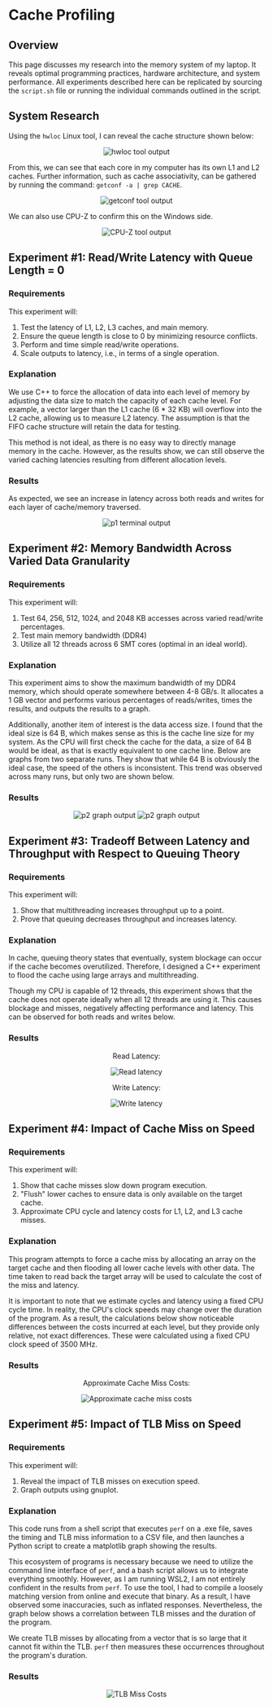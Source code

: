 
# Cache Profiling

## Overview
This page discusses my research into the memory system of my laptop. It reveals optimal programming practices, hardware architecture, and system performance. All experiments described here can be replicated by sourcing the `script.sh` file or running the individual commands outlined in the script.

## System Research
Using the `hwloc` Linux tool, I can reveal the cache structure shown below:

<p align="center">
  <img src="images/hwloc.png" alt="hwloc tool output" />
</p>

From this, we can see that each core in my computer has its own L1 and L2 caches. Further information, such as cache associativity, can be gathered by running the command: `getconf -a | grep CACHE`.

<p align="center">
  <img src="images/getconf.png" alt="getconf tool output" />
</p>

We can also use CPU-Z to confirm this on the Windows side.

<p align="center">
  <img src="images/cpu_z.png" alt="CPU-Z tool output" />
</p>

## Experiment #1: Read/Write Latency with Queue Length = 0

### Requirements
This experiment will:
1. Test the latency of L1, L2, L3 caches, and main memory.
2. Ensure the queue length is close to 0 by minimizing resource conflicts.
3. Perform and time simple read/write operations.
4. Scale outputs to latency, i.e., in terms of a single operation.

### Explanation
We use C++ to force the allocation of data into each level of memory by adjusting the data size to match the capacity of each cache level. For example, a vector larger than the L1 cache (6 * 32 KB) will overflow into the L2 cache, allowing us to measure L2 latency. The assumption is that the FIFO cache structure will retain the data for testing.

This method is not ideal, as there is no easy way to directly manage memory in the cache. However, as the results show, we can still observe the varied caching latencies resulting from different allocation levels.

### Results
As expected, we see an increase in latency across both reads and writes for each layer of cache/memory traversed.

<p align="center">
  <img src="images/p1.png" alt="p1 terminal output" />
</p>

## Experiment #2: Memory Bandwidth Across Varied Data Granularity

### Requirements
This experiment will:
1. Test 64, 256, 512, 1024, and 2048 KB accesses across varied read/write percentages.
2. Test main memory bandwidth (DDR4)
3. Utilize all 12 threads across 6 SMT cores (optimal in an ideal world).

### Explanation
This experiment aims to show the maximum bandwidth of my DDR4 memory, which should operate somewhere between 4-8 GB/s. It allocates a 1 GB vector and performs various percentages of reads/writes, times the results, and outputs the results to a graph.

Additionally, another item of interest is the data access size. I found that the ideal size is 64 B, which makes sense as this is the cache line size for my system. As the CPU will first check the cache for the data, a size of 64 B would be ideal, as that is exactly equivalent to one cache line. Below are graphs from two separate runs. They show that while 64 B is obviously the ideal case, the speed of the others is inconsistent. This trend was observed across many runs, but only two are shown below.

### Results
<p align="center">
  <img src="images/p2_1.png" alt="p2 graph output" /> <img src="images/p2_2.png" alt="p2 graph output" />
</p>

## Experiment #3: Tradeoff Between Latency and Throughput with Respect to Queuing Theory

### Requirements
This experiment will:
1. Show that multithreading increases throughput up to a point.
2. Prove that queuing decreases throughput and increases latency.

### Explanation
In cache, queuing theory states that eventually, system blockage can occur if the cache becomes overutilized. Therefore, I designed a C++ experiment to flood the cache using large arrays and multithreading.

Though my CPU is capable of 12 threads, this experiment shows that the cache does not operate ideally when all 12 threads are using it. This causes blockage and misses, negatively affecting performance and latency. This can be observed for both reads and writes below.

### Results
<p align="center">
  Read Latency:
</p>
<p align="center">
  <img src="p3/read_latency_throughput.png" alt="Read latency" /> 
</p>
<p align="center">
  Write Latency:
</p>
<p align="center">
  <img src="p3/write_latency_throughput.png" alt="Write latency" />
</p>

## Experiment #4: Impact of Cache Miss on Speed

### Requirements
This experiment will:
1. Show that cache misses slow down program execution.
2. "Flush" lower caches to ensure data is only available on the target cache.
3. Approximate CPU cycle and latency costs for L1, L2, and L3 cache misses.

### Explanation
This program attempts to force a cache miss by allocating an array on the target cache and then flooding all lower cache levels with other data. The time taken to read back the target array will be used to calculate the cost of the miss and latency.

It is important to note that we estimate cycles and latency using a fixed CPU cycle time. In reality, the CPU's clock speeds may change over the duration of the program. As a result, the calculations below show noticeable differences between the costs incurred at each level, but they provide only relative, not exact differences. These were calculated using a fixed CPU clock speed of 3500 MHz.

### Results
<p align="center">
  Approximate Cache Miss Costs:
</p>
<p align="center">
  <img src="images/p4.png" alt="Approximate cache miss costs" /> 
</p>


## Experiment #5: Impact of TLB Miss on Speed

### Requirements
This experiment will:
1. Reveal the impact of TLB misses on execution speed.
2. Graph outputs using gnuplot.

### Explanation
This code runs from a shell script that executes `perf` on a .exe file, saves the timing and TLB miss information to a CSV file, and then launches a Python script to create a matplotlib graph showing the results.

This ecosystem of programs is necessary because we need to utilize the command line interface of `perf`, and a bash script allows us to integrate everything smoothly. However, as I am running WSL2, I am not entirely confident in the results from `perf`. To use the tool, I had to compile a loosely matching version from online and execute that binary. As a result, I have observed some inaccuracies, such as inflated responses. Nevertheless, the graph below shows a correlation between TLB misses and the duration of the program.

We create TLB misses by allocating from a vector that is so large that it cannot fit within the TLB. `perf` then measures these occurrences throughout the program's duration.

### Results
<p align="center">
  <img src="p5/tlb_vs_time_nonlinear.png" alt="TLB Miss Costs" /> 
</p>
